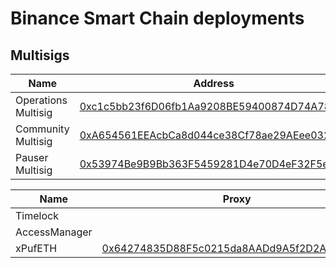 # Binance Smart Chain deployments

## Multisigs
| Name                            | Address |
| ------------------------------- | -------------- |
| Operations Multisig                | [0xc1c5bb23f6D06fb1Aa9208BE59400874D74A78AD](https://bscscan.com/address/0xc1c5bb23f6D06fb1Aa9208BE59400874D74A78AD) |
| Community Multisig                | [0xA654561EEAcbCa8d044ce38Cf78ae29AEee032CB](https://bscscan.com/address/0xA654561EEAcbCa8d044ce38Cf78ae29AEee032CB) |
| Pauser Multisig                | [0x53974Be9B9Bb363F5459281D4e70D4eF32F5e28B](https://bscscan.com/address/0x53974Be9B9Bb363F5459281D4e70D4eF32F5e28B) |

| Name                            | Proxy | Implementation |
| ------------------------------- | ----- | -------------- |
| Timelock                     | |[0x281111a564779E35ddb02eBCB66a573C52c4464d](https://bscscan.com/address/0x281111a564779E35ddb02eBCB66a573C52c4464d)
| AccessManager                     | |[0x8849e9eB8bb27c1916AfB17ee4dEcAd375916474](https://bscscan.com/address/0x8849e9eB8bb27c1916AfB17ee4dEcAd375916474)
| xPufETH                     | [0x64274835D88F5c0215da8AADd9A5f2D2A2569381](https://bscscan.com/address/0x64274835D88F5c0215da8AADd9A5f2D2A2569381) |[0x17Bc8C62383f2682D6177184E322CC677B23fD65](https://bscscan.com/address/0x17Bc8C62383f2682D6177184E322CC677B23fD65)
